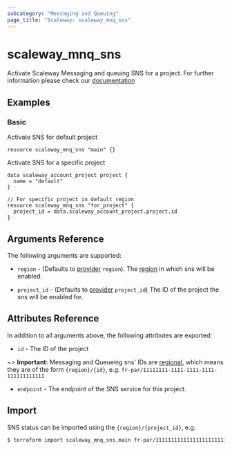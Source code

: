 ```yaml
---
subcategory: "Messaging and Queuing"
page_title: "Scaleway: scaleway_mnq_sns"
---
```


# scaleway_mnq_sns

Activate Scaleway Messaging and queuing SNS for a project.
For further information please check
our [documentation](https://www.scaleway.com/en/docs/serverless/messaging/reference-content/sns-overview/)

## Examples

### Basic

Activate SNS for default project

```hcl
resource scaleway_mnq_sns "main" {}
```

Activate SNS for a specific project

```hcl
data scaleway_account_project project {
  name = "default"
}

// For specific project in default region
resource scaleway_mnq_sns "for_project" {
  project_id = data.scaleway_account_project.project.id
}
```

## Arguments Reference

The following arguments are supported:


- `region` - (Defaults to [provider](../index.md#region) `region`). The [region](../guides/regions_and_zones.md#regions)
  in which sns will be enabled.

- `project_id` - (Defaults to [provider](../index.md#project_id) `project_id`) The ID of the project the sns will be enabled for.


## Attributes Reference

In addition to all arguments above, the following attributes are exported:

- `id` - The ID of the project

~> **Important:** Messaging and Queueing sns' IDs are [regional](../guides/regions_and_zones.md#resource-ids), which means they are of the form `{region}/{id}`, e.g. `fr-par/11111111-1111-1111-1111-111111111111`

- `endpoint` - The endpoint of the SNS service for this project.

## Import

SNS status can be imported using the `{region}/{project_id}`, e.g.

```bash
$ terraform import scaleway_mnq_sns.main fr-par/11111111111111111111111111111111
```
